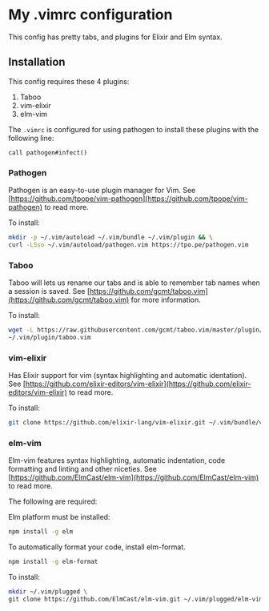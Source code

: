 # My .vimrc configuration

This config has pretty tabs, and plugins for Elixir and Elm syntax.

## Installation 

This config requires these 4 plugins:

1. Taboo
1. vim-elixir
1. elm-vim

The `.vimrc` is configured for using pathogen to install these plugins with the following line:

```vim
call pathogen#infect()
```

### Pathogen

Pathogen is an easy-to-use plugin manager for Vim.  See [https://github.com/tpope/vim-pathogen](https://github.com/tpope/vim-pathogen) to read more.
	
To install:  
```bash
mkdir -p ~/.vim/autoload ~/.vim/bundle ~/.vim/plugin && \
curl -LSso ~/.vim/autoload/pathogen.vim https://tpo.pe/pathogen.vim
```

### Taboo

Taboo will lets us rename our tabs and is able to remember tab names when a session is saved.  See [https://github.com/gcmt/taboo.vim](https://github.com/gcmt/taboo.vim) for more information.

To install:

```bash
wget -L https://raw.githubusercontent.com/gcmt/taboo.vim/master/plugin/taboo.vim  \
~/.vim/plugin/taboo.vim
```

### vim-elixir

Has Elixir support for vim (syntax highlighting and automatic identation). See [https://github.com/elixir-editors/vim-elixir](https://github.com/elixir-editors/vim-elixir) to read more.

To install: 

```bash
git clone https://github.com/elixir-lang/vim-elixir.git ~/.vim/bundle/vim-elixir
```

### elm-vim

Elm-vim features syntax highlighting, automatic indentation, code formatting and linting and other niceties.  See [https://github.com/ElmCast/elm-vim](https://github.com/ElmCast/elm-vim) to read more.

The following are required:

Elm platform must be installed:

```bash
npm install -g elm
```

To automatically format your code, install elm-format.

```bash
npm install -g elm-format
```

To install:

```bash
mkdir ~/.vim/plugged \
git clone https://github.com/ElmCast/elm-vim.git ~/.vim/plugged/elm-vim
```
	
 
